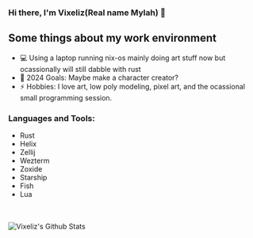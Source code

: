 ### Hi there, I'm Vixeliz(Real name Mylah) 👋

## Some things about my work environment

- 💻 Using a laptop running nix-os mainly doing art stuff now but ocassionally will still dabble with rust
- 🥅 2024 Goals: Maybe make a character creator?
- ⚡ Hobbies: I love art, low poly modeling, pixel art, and the ocassional small programming session. 

### Languages and Tools:

* Rust
* Helix
* Zellij
* Wezterm
* Zoxide
* Starship
* Fish
* Lua

<br />
<br />


<img align="left" alt="Vixeliz's Github Stats" src="https://github-readme-stats.vercel.app/api?username=Vixeliz&show_icons=true&" />
